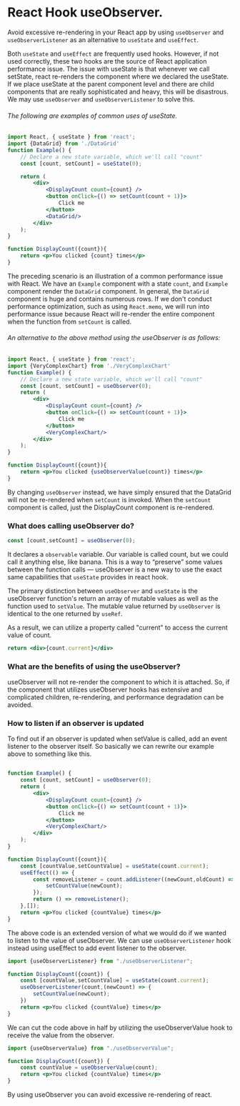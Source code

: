 # React Hook useObserver.

Avoid excessive re-rendering in your React app by using `useObserver` and `useObserverListener` as an alternative to `useState` and `useEffect`.

Both `useState` and `useEffect` are frequently used hooks. However, if not used correctly, these two hooks are the source of React application performance issue. The issue with useState is that whenever we call setState, react re-renders the component where we declared the useState. If we place useState at the parent component level and there are child components that are really sophisticated and heavy, this will be disastrous. 
We may use `useObserver` and `useObserverListener` to solve this.

###### The following are examples of common uses of useState.

```jsx
import React, { useState } from 'react';
import {DataGrid} from './DataGrid'
function Example() {
    // Declare a new state variable, which we'll call "count"
    const [count, setCount] = useState(0);

    return (
        <div>
            <DisplayCount count={count} />
            <button onClick={() => setCount(count + 1)}>
                Click me
            </button>
            <DataGrid/>
        </div>
    );
}

function DisplayCount({count}){
    return <p>You clicked {count} times</p>
}

```
The preceding scenario is an illustration of a common performance issue with React. We have an `Example` component with a state `count`,
and `Example` component render the `DataGrid` component. In general, the `DataGrid` component is huge and contains numerous rows. 
If we don't conduct performance optimization, such as using `React.memo`, we will run into performance issue because React will re-render 
the entire component  when the function from `setCount` is called.

###### An alternative to the above method using the useObserver is as follows:
```jsx
import React, { useState } from 'react';
import {VeryComplexChart} from './VeryComplexChart'
function Example() {
    // Declare a new state variable, which we'll call "count"
    const [count, setCount] = useObserver(0);
    return (
        <div>
            <DisplayCount count={count} />
            <button onClick={() => setCount(count + 1)}>
                Click me
            </button>
            <VeryComplexChart/>
        </div>
    );
}

function DisplayCount({count}){
    return <p>You clicked {useObserverValue(count)} times</p>
}
```
By changing `useObserver` instead, we have simply ensured that the DataGrid will not be re-rendered when `setCount` is invoked. 
When the `setCount` component is called, just the DisplayCount component is re-rendered.

### What does calling useObserver do?
```jsx
const [count,setCount] = useObserver(0);
```
It declares a ``observable`` variable. Our variable is called count, but we could call it anything else, like banana. 
This is a way to “preserve” some values between the function calls — useObserver is a new way to use the exact same 
capabilities that `useState` provides in react hook.

The primary distinction between `useObserver` and `useState` is the useObserver function's return an array of mutable values 
as well as the function used to `setValue`. The mutable value returned by `useObserver` is identical to the one returned by `useRef`.

As a result, we can utilize a property called "current" to access the current value of count.

```jsx
return <div>{count.current}</div>
```

### What are the benefits of using the useObserver?
useObserver will not re-render the component to which it is attached. 
So, if the component that utilizes useObserver hooks has extensive and complicated children, 
re-rendering, and performance degradation can be avoided.

### How to listen if an observer is updated
To find out if an observer is updated when setValue is called, add an event listener to the observer itself.
So basically we can rewrite our example above to something like this.
```jsx

function Example() {
    const [count, setCount] = useObserver(0);
    return (
        <div>
            <DisplayCount count={count} />
            <button onClick={() => setCount(count + 1)}>
                Click me
            </button>
            <VeryComplexChart/>
        </div>
    );
}

function DisplayCount({count}){
    const [countValue,setCountValue] = useState(count.current);
    useEffect(() => {
        const removeListener = count.addListener((newCount,oldCount) => {
            setCountValue(newCount);
        });
        return () => removeListener();
    },[]);
    return <p>You clicked {countValue} times</p>
}
```

The above code is an extended version of what we would do if we wanted to listen to the value of useObserver. 
We can use `useObserverListener` hook instead using useEffect to add event listener to the observer.

```jsx
import {useObserverListener} from "./useObserverListener";

function DisplayCount({count}) {
    const [countValue,setCountValue] = useState(count.current);
    useObserverListener(count,(newCount) => {
        setCountValue(newCount);
    })
    return <p>You clicked {countValue} times</p>
}
```
We can cut the code above in half by utilizing the useObserverValue hook to receive the value from the observer.

```jsx
import {useObserverValue} from "./useObserverValue";

function DisplayCount({count}) {
    const countValue = useObserverValue(count);
    return <p>You clicked {countValue} times</p>
}
```
By using useObserver you can avoid excessive re-rendering of react.